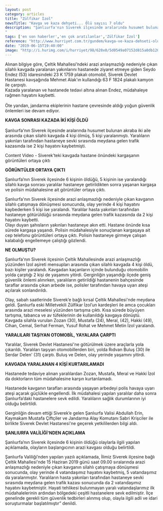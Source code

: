 ```yaml
---
layout: post
category: articles
title: "Zülfikar İzol"
newsTitle: "Kavga ve kaza dehşeti... Ölü sayısı 7 oldu"
description: "Şanlıurfa'nın Siverek ilçesinde aralarında husumet bulunan akraba iki aile arasında çıkan ve 4 kişinin öldüğü, 5 kişinin yaralandığı silahlı kavganın ardından, yakınlarının durumunu öğrenmek için hastaneye giden bir kişi kazada hayatını kaybetti.  Yaralıların yakınları tarafından hastaneye sevki sırasında meydana gelen trafik kazasında ise 2 kişi hayatını kaybetmişti.
"
tags: ['en son haberler','en çok aratılanlar','Zülfikar İzol']
reference: "http://www.hurriyet.com.tr/gundem/kavga-ve-kaza-dehseti-olu-sayisi-7-oldu-41245398"
date: "2019-06-15T19:40:00"
image: "http://i.hurimg.com/i/hurriyet/98/620x0/5d0549a07152d815a0db1202.jpg"
---
```


<p>Alınan bilgiye g&ouml;re, &Ccedil;eltik Mahallesi&rsquo;ndeki arazi anlaşmazlığı nedeniyle &ccedil;ıkan silahlı kavgada yaralanan yakınlarını hastanede ziyaret etmeye giden Seydo Endez (53) idaresindeki 23 K 1759 plakalı otomobil, Siverek Devlet Hastanesi kavşağında Mehmet Alak'ın kullandığı 63 F 1824 plakalı kamyon ile &ccedil;arpıştı. <br> Kazada yaralanan ve hastanede tedavi altına alınan Endez, m&uuml;dahaleye rağmen hayatını kaybetti.<br> <br> &Ouml;te yandan, jandarma ekiplerinin hastane &ccedil;evresinde aldığı yoğun g&uuml;venlik &ouml;nlemleri ise devam ediyor.</p>
<p><strong>KAVGA SONRASI KAZADA İKİ KİŞİ &Ouml;LD&Uuml;</strong><br> <br> Şanlıurfa'nın Siverek il&ccedil;esinde aralarında husumet bulunan akraba iki aile arasında &ccedil;ıkan silahlı kavgada 4 kişi &ouml;lm&uuml;ş, 5 kişi yaralanmıştı. Yaralıların yakınları tarafından hastaneye sevki sırasında meydana gelen trafik kazasında ise 2 kişi hayatını kaybetmişti.</p>
<section id=41245423 class=insert insert-controls mceNonEditable data-type=NewsVideo data-silentstart=false data-autostart=scroll data-mouseovervolumeup=true data-playsinline=false data-pubname=hurriyet data-pubcategory=hr_gundem data-pubcontentvideo=41245398 data-viewtype=black data-bartype=video data-contenttype=0 data-showspot=1>Content Video - Siverek&rsquo;teki kavgada hastane &ouml;n&uuml;ndeki kargaşanın g&ouml;r&uuml;nt&uuml;leri ortaya &ccedil;ıktı</section>
<p><strong>G&Ouml;R&Uuml;NT&Uuml;LER ORTAYA &Ccedil;IKTI</strong></p>
<p>Şanlıurfa&rsquo;nın Siverek il&ccedil;esinde 6 kişinin &ouml;ld&uuml;ğ&uuml;, 5 kişinin ise yaralandığı silahlı kavga sonrası yaralılar hastaneye getirildikten sonra yaşanan kargaşa ve polisin m&uuml;dahalesine ait g&ouml;r&uuml;nt&uuml;ler ortaya &ccedil;ıktı.&nbsp;</p>
<p>Şanlıurfa'nın Siverek il&ccedil;esinde arazi anlaşmazlığı nedeniyle &ccedil;ıkan kavganın silahlı &ccedil;atışmaya d&ouml;n&uuml;şmesi sonucunda, olay yerinde 4 kişi hayatını kaybederken 5 kişi ise yaralandı. Yaralılar hasta yakınları tarafından hastaneye g&ouml;t&uuml;r&uuml;ld&uuml;ğ&uuml; sırasında meydana gelen trafik kazasında da 2 kişi hayatını kaybetti.&nbsp;<br>Olayı duyan şahısların yakınları hastaneye akın etti. Hastane &ouml;n&uuml;nde kısa s&uuml;rede kargaşa yaşandı. Polisin m&uuml;dahalesiyle sonu&ccedil;lanan kargaşaya ait cep telefonu g&ouml;r&uuml;nt&uuml;leri ortaya &ccedil;ıktı. Polisin hastaneye girmeye &ccedil;alışan kalabalığı engellemeye &ccedil;alıştığı g&ouml;zlendi.&nbsp;</p>
<p><span style=color: #ff0000;><strong>NE OLMUŞTU?</strong></span></p>
<p>Şanlıurfa'nın Siverek il&ccedil;esinin &Ccedil;eltik Mahallesinde arazi anlaşmazlığı y&uuml;z&uuml;nden İzol aşireti mensupları arasında &ccedil;ıkan silahlı kavgada 4 kişi &ouml;ld&uuml;, bazı kişiler yaralandı. Kavgadan ka&ccedil;anların i&ccedil;inde bulunduğu otomobilin yolda &ccedil;arptığı 2 kişi de yaşamını yitirdi. Gerginliğin yaşandığı il&ccedil;ede geniş g&uuml;venlik &ouml;nlemi alınırken, yaralıların getirildiği hastanenin bah&ccedil;esinde taraflar arasında &ccedil;ıkan arbede ise, polisler tarafından havaya uyarı ateşi a&ccedil;ılarak sonlandırıldı.</p>
<p>Olay, sabah saatlerinde Siverek&rsquo;e bağlı kırsal &Ccedil;eltik Mahallesi'nde meydana geldi. Şanlıurfa eski Milletvekili Z&uuml;lfikar İzol&rsquo;un kardeşleri ile amca &ccedil;ocukları arasında arazi meselesi y&uuml;z&uuml;nden tartışma &ccedil;ıktı. Kısa s&uuml;rede b&uuml;y&uuml;yen tartışma, tabanca ve av t&uuml;feklerinin de kullanıldığı kavgaya d&ouml;n&uuml;şt&uuml;. Kavgada silahla vurulan Zozan (30), Mustafa (24), Meral, (42), Hakki (49), Cihan, Cemal, Serhat Ferman, Yusuf Rohat ve Mehmet Metin İzol yaralandı.</p>
<p><strong>YARALILARI TAŞIYAN OTOMOBİL, YAYALARA &Ccedil;ARPTI</strong></p>
<p>Yaralılar, Siverek Devlet Hastanesi'ne g&ouml;t&uuml;r&uuml;lmek &uuml;zere ara&ccedil;larla yola &ccedil;ıkarıldı. Yaralıları taşıyan otomobillerden biri, yolda Rıdvan Buluş (30) ile Serdar Delen' (31) &ccedil;arptı. Buluş ve Delen, olay yerinde yaşamını yitirdi.</p>
<p><strong>KAVGADA YARALANAN 4 KİŞİ KURTARILAMADI</strong></p>
<p>Hastanede tedaviye alınan yaralılardan Zozan, Mustafa, Meral ve Hakki İzol da doktorların t&uuml;m m&uuml;dahalesine karşın kurtarılamadı.</p>
<p>Hastanede kavganın tarafları arasında yaşayan arbedeyi polis havaya uyarı ateşi a&ccedil;arak g&uuml;&ccedil;l&uuml;kle engellendi. İlk m&uuml;dahalesi yapılan yaralılar daha sonra Şanlıurfa&rsquo;daki hastanelere sevk edildi. Yaralıların sağlık durumlarının iyi olduğu belirtildi.</p>
<p>Gerginliğin devam ettiği Siverek&rsquo;e gelen Şanlıurfa Valisi Abdullah Erin, Kaymakam Mustafa &Ccedil;ift&ccedil;iler ve Jandarma Alay Komutanı Sabri Krişciler ile birlikte Siverek Devlet Hastanesi'ne ge&ccedil;erek yetkililerden bilgi aldı.</p>
<p><strong>ŞANLIURFA VALİLİĞİ'NDEN A&Ccedil;IKLAMA</strong></p>
<p>Şanlıurfa&rsquo;nın Siverek il&ccedil;esinde 6 kişinin &ouml;ld&uuml;ğ&uuml; olaylarla ilgili yapılan a&ccedil;ıklamada, olayların başlangıcının arazi kavgası olduğu belirtildi.</p>
<p>Şanlıurfa Valiliği&rsquo;nden yapılan yazılı a&ccedil;ıklamada, İlimiz Siverek il&ccedil;esine bağlı &Ccedil;eltik Mahallesi'nde 15 Haziran 2019 g&uuml;n&uuml; saat 09.00 sıralarında arazi anlaşmazlığı nedeniyle &ccedil;ıkan kavganın silahlı &ccedil;atışmaya d&ouml;n&uuml;şmesi sonucunda, olay yerinde 4 vatandaşımız hayatını kaybetmiş, 5 vatandaşımız da yaralanmıştır. Yaralıların hasta yakınları tarafından hastaneye sevki sırasında meydana gelen trafik kazası sonucunda da 2 vatandaşımız hayatını kaybetmiştir. Hayati tehlikesi bulunmayan yaralı vatandaşlarımız ilk m&uuml;dahalelerinin ardından b&ouml;lgedeki &ccedil;eşitli hastanelere sevk edilmiştir. İl&ccedil;e genelinde gerekli t&uuml;m g&uuml;venlik tedbirleri alınmış olup, olayla ilgili adli ve idari soruşturmalar başlatılmıştır&rdquo; denildi.</p>
